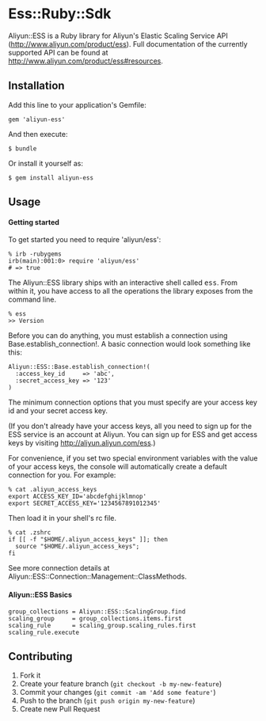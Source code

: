 # Ess::Ruby::Sdk

Aliyun::ESS is a Ruby library for Aliyun's Elastic Scaling Service API (http://www.aliyun.com/product/ess).
Full documentation of the currently supported API can be found at http://www.aliyun.com/product/ess#resources.

## Installation

Add this line to your application's Gemfile:

    gem 'aliyun-ess'

And then execute:

    $ bundle

Or install it yourself as:

    $ gem install aliyun-ess

## Usage

#### Getting started

To get started you need to require 'aliyun/ess':

    % irb -rubygems
    irb(main):001:0> require 'aliyun/ess'
    # => true

The Aliyun::ESS library ships with an interactive shell called <tt>ess</tt>. From within it, you have access to all the operations the library exposes from the command line.

    % ess
    >> Version

Before you can do anything, you must establish a connection using Base.establish_connection!.  A basic connection would look something like this:

    Aliyun::ESS::Base.establish_connection!(
      :access_key_id     => 'abc', 
      :secret_access_key => '123'
    )

The minimum connection options that you must specify are your access key id and your secret access key.

(If you don't already have your access keys, all you need to sign up for the ESS service is an account at Aliyun. You can sign up for ESS and get access keys by visiting http://aliyun.aliyun.com/ess.)

For convenience, if you set two special environment variables with the value of your access keys, the console will automatically create a default connection for you. For example:

    % cat .aliyun_access_keys
    export ACCESS_KEY_ID='abcdefghijklmnop'
    export SECRET_ACCESS_KEY='1234567891012345'

Then load it in your shell's rc file.

    % cat .zshrc
    if [[ -f "$HOME/.aliyun_access_keys" ]]; then
      source "$HOME/.aliyun_access_keys";
    fi

See more connection details at Aliyun::ESS::Connection::Management::ClassMethods.

#### Aliyun::ESS Basics

    group_collections = Aliyun::ESS::ScalingGroup.find
    scaling_group     = group_collections.items.first
    scaling_rule      = scaling_group.scaling_rules.first
    scaling_rule.execute

## Contributing

1. Fork it
2. Create your feature branch (`git checkout -b my-new-feature`)
3. Commit your changes (`git commit -am 'Add some feature'`)
4. Push to the branch (`git push origin my-new-feature`)
5. Create new Pull Request
